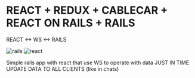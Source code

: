 # REACT + REDUX + CABLECAR + REACT ON RAILS + RAILS

REACT <-> WS <-> RAILS


![rails](https://img.shields.io/badge/server-rails-red.svg)
![react](https://img.shields.io/badge/client-react-blue.svg)

Simple rails app with react that use WS to operate with data
JUST IN TIME UPDATE DATA TO ALL CLIENTS (like in chats)
